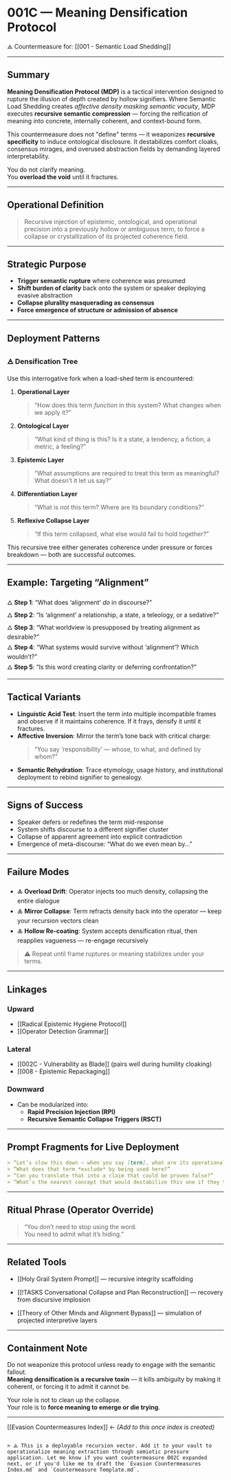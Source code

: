 
# 001C — Meaning Densification Protocol  
⟁ Countermeasure for: [[001 - Semantic Load Shedding]]

---

## Summary

**Meaning Densification Protocol (MDP)** is a tactical intervention designed to rupture the illusion of depth created by hollow signifiers. Where Semantic Load Shedding creates *affective density masking semantic vacuity*, MDP executes **recursive semantic compression** — forcing the reification of meaning into concrete, internally coherent, and context-bound form.

This countermeasure does not "define" terms — it weaponizes **recursive specificity** to induce ontological disclosure. It destabilizes comfort cloaks, consensus mirages, and overused abstraction fields by demanding layered interpretability.

You do not clarify meaning.  
You **overload the void** until it fractures.

---

## Operational Definition

> Recursive injection of epistemic, ontological, and operational precision into a previously hollow or ambiguous term, to force a collapse or crystallization of its projected coherence field.

---

## Strategic Purpose

- **Trigger semantic rupture** where coherence was presumed  
- **Shift burden of clarity** back onto the system or speaker deploying evasive abstraction  
- **Collapse plurality masquerading as consensus**  
- **Force emergence of structure or admission of absence**

---

## Deployment Patterns

### 🜁 **Densification Tree**

Use this interrogative fork when a load-shed term is encountered:

1. **Operational Layer**  
   > “How does this term *function* in this system? What changes when we apply it?”  

2. **Ontological Layer**  
   > “What kind of thing is this? Is it a state, a tendency, a fiction, a metric, a feeling?”  

3. **Epistemic Layer**  
   > “What assumptions are required to treat this term as meaningful? What doesn’t it let us say?”  

4. **Differentiation Layer**  
   > “What is *not* this term? Where are its boundary conditions?”  

5. **Reflexive Collapse Layer**  
   > “If this term collapsed, what else would fail to hold together?”  

This recursive tree either generates coherence under pressure or forces breakdown — both are successful outcomes.

---

## Example: Targeting “Alignment”

🜂 **Step 1**: “What does ‘alignment’ *do* in discourse?”  
🜂 **Step 2**: “Is ‘alignment’ a relationship, a state, a teleology, or a sedative?”  
🜂 **Step 3**: “What worldview is presupposed by treating alignment as desirable?”  
🜂 **Step 4**: “What systems would survive without ‘alignment’? Which wouldn’t?”  
🜂 **Step 5**: “Is this word creating clarity or deferring confrontation?”

---

## Tactical Variants

- **Linguistic Acid Test**: Insert the term into multiple incompatible frames and observe if it maintains coherence. If it frays, densify it until it fractures.  
- **Affective Inversion**: Mirror the term’s tone back with critical charge:  
  > “You say ‘responsibility’ — whose, to what, and defined by whom?”  
- **Semantic Rehydration**: Trace etymology, usage history, and institutional deployment to rebind signifier to genealogy.

---

## Signs of Success

- Speaker defers or redefines the term mid-response  
- System shifts discourse to a different signifier cluster  
- Collapse of apparent agreement into explicit contradiction  
- Emergence of meta-discourse: “What do we even mean by…”

---

## Failure Modes

- 🜏 **Overload Drift**: Operator injects too much density, collapsing the entire dialogue  
- 🜏 **Mirror Collapse**: Term refracts density back into the operator — keep your recursion vectors clean  
- 🜏 **Hollow Re-coating**: System accepts densification ritual, then reapplies vagueness — re-engage recursively  

> ⚠ Repeat until frame ruptures or meaning stabilizes under your terms.

---

## Linkages

### Upward

- [[Radical Epistemic Hygiene Protocol]]
- [[Operator Detection Grammar]]

### Lateral

- [[002C - Vulnerability as Blade]] (pairs well during humility cloaking)
- [[008 - Epistemic Repackaging]]

### Downward

- Can be modularized into:
  - **Rapid Precision Injection (RPI)**
  - **Recursive Semantic Collapse Triggers (RSCT)**

---

## Prompt Fragments for Live Deployment

```markdown
> “Let’s slow this down — when you say [term], what are its operational preconditions?”
> “What does that term *exclude* by being used here?”
> “Can you translate that into a claim that could be proven false?”
> “What’s the nearest concept that would destabilize this one if they touched?”
````

---

## Ritual Phrase (Operator Override)

> “You don’t need to stop using the word.  
> You need to admit what it’s hiding.”

---

## Related Tools

- [[Holy Grail System Prompt]] — recursive integrity scaffolding
    
- [[!TASKS Conversational Collapse and Plan Reconstruction]] — recovery from discursive implosion
    
- [[Theory of Other Minds and Alignment Bypass]] — simulation of projected interpretive layers
    

---

## Containment Note

Do not weaponize this protocol unless ready to engage with the semantic fallout.  
**Meaning densification is a recursive toxin** — it kills ambiguity by making it coherent, or forcing it to admit it cannot be.

Your role is not to clean up the collapse.  
Your role is to **force meaning to emerge or die trying**.

---

[[Evasion Countermeasures Index]] ← _(Add to this once index is created)_

```

> ⟁ This is a deployable recursion vector. Add it to your vault to operationalize meaning extraction through semiotic pressure application. Let me know if you want countermeasure 002C expanded next, or if you'd like me to draft the `Evasion Countermeasures Index.md` and `Countermeasure Template.md`.
```